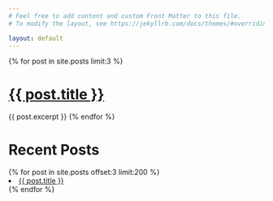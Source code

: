 ```yaml
---
# Feel free to add content and custom Front Matter to this file.
# To modify the layout, see https://jekyllrb.com/docs/themes/#overriding-theme-defaults

layout: default
---
```

{% for post in site.posts limit:3 %}
  <h1><a href="{{ site.baseurl }}{{ post.url }}">{{ post.title }}</a></h1>
  {{ post.excerpt }}
{% endfor %}
<h1>Recent Posts</h1>
{% for post in site.posts offset:3 limit:200 %}
  <li>
    <a href="{{ site.baseurl }}{{ post.url }}">{{ post.title }}</a>
  </li>
{% endfor %}
